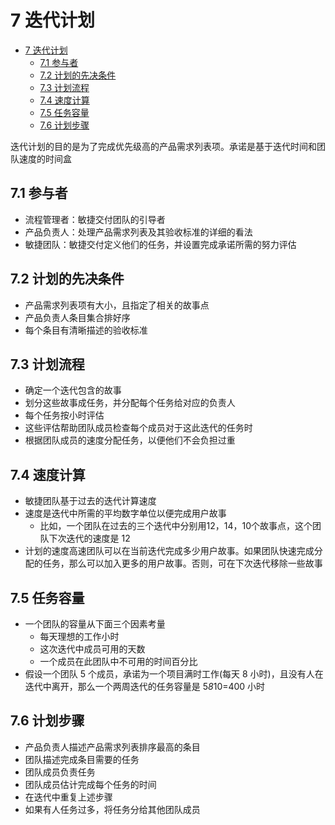 # 7 迭代计划

- [7 迭代计划](#7-%E8%BF%AD%E4%BB%A3%E8%AE%A1%E5%88%92)
  - [7.1 参与者](#71-%E5%8F%82%E4%B8%8E%E8%80%85)
  - [7.2 计划的先决条件](#72-%E8%AE%A1%E5%88%92%E7%9A%84%E5%85%88%E5%86%B3%E6%9D%A1%E4%BB%B6)
  - [7.3 计划流程](#73-%E8%AE%A1%E5%88%92%E6%B5%81%E7%A8%8B)
  - [7.4 速度计算](#74-%E9%80%9F%E5%BA%A6%E8%AE%A1%E7%AE%97)
  - [7.5 任务容量](#75-%E4%BB%BB%E5%8A%A1%E5%AE%B9%E9%87%8F)
  - [7.6 计划步骤](#76-%E8%AE%A1%E5%88%92%E6%AD%A5%E9%AA%A4)

迭代计划的目的是为了完成优先级高的产品需求列表项。承诺是基于迭代时间和团队速度的时间盒

## 7.1 参与者

- 流程管理者：敏捷交付团队的引导者
- 产品负责人：处理产品需求列表及其验收标准的详细的看法
- 敏捷团队：敏捷交付定义他们的任务，并设置完成承诺所需的努力评估

## 7.2 计划的先决条件

- 产品需求列表项有大小，且指定了相关的故事点
- 产品负责人条目集合排好序
- 每个条目有清晰描述的验收标准

## 7.3 计划流程

- 确定一个迭代包含的故事
- 划分这些故事成任务，并分配每个任务给对应的负责人
- 每个任务按小时评估
- 这些评估帮助团队成员检查每个成员对于这此迭代的任务时
- 根据团队成员的速度分配任务，以便他们不会负担过重

## 7.4 速度计算

- 敏捷团队基于过去的迭代计算速度
- 速度是迭代中所需的平均数字单位以便完成用户故事
  - 比如，一个团队在过去的三个迭代中分别用12，14，10个故事点，这个团队下次迭代的速度是 12
- 计划的速度高速团队可以在当前迭代完成多少用户故事。如果团队快速完成分配的任务，那么可以加入更多的用户故事。否则，可在下次迭代移除一些故事

## 7.5 任务容量

- 一个团队的容量从下面三个因素考量
  - 每天理想的工作小时
  - 这次迭代中成员可用的天数
  - 一个成员在此团队中不可用的时间百分比
- 假设一个团队 5 个成员，承诺为一个项目满时工作(每天 8 小时)，且没有人在迭代中离开，那么一个两周迭代的任务容量是 5*8*10=400 小时

## 7.6 计划步骤

- 产品负责人描述产品需求列表排序最高的条目
- 团队描述完成条目需要的任务
- 团队成员负责任务
- 团队成员估计完成每个任务的时间
- 在迭代中重复上述步骤
- 如果有人任务过多，将任务分给其他团队成员
